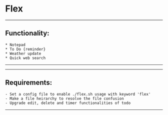# Flex #

--------------------------------------------------------------------------
## Functionality:
	* Notepad
	* To Do {reminder}
	* Weather update
	* Quick web search
--------------------------------------------------------------------------

--------------------------------------------------------------------------
## Requirements:
	- Set a config file to enable ./flex.sh usage with keyword 'flex'
	- Make a file heirarchy to resolve the file confusion
	- Upgrade edit, delete and timer functionalities of todo
--------------------------------------------------------------------------
